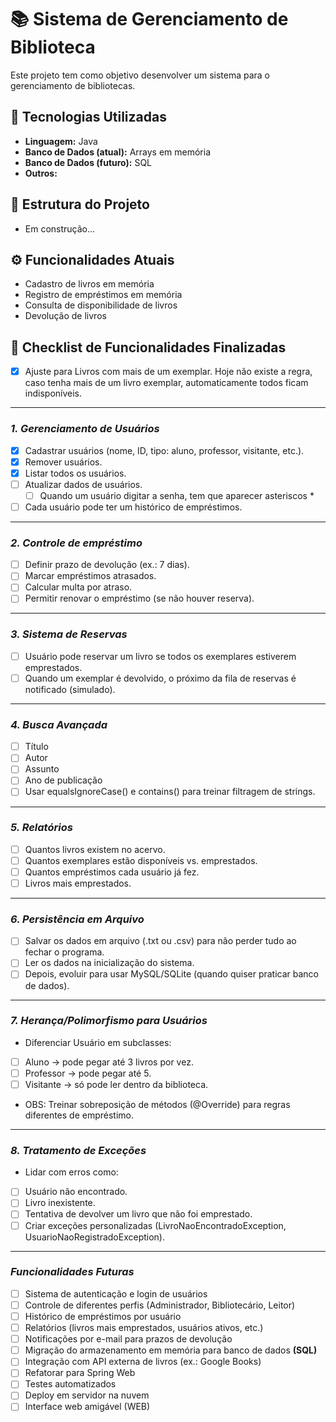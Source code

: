 # 📚 Sistema de Gerenciamento de Biblioteca

Este projeto tem como objetivo desenvolver um sistema para o gerenciamento de bibliotecas.


## 🚀 Tecnologias Utilizadas
- **Linguagem:** Java
- **Banco de Dados (atual):** Arrays em memória
- **Banco de Dados (futuro):** SQL
- **Outros:**


## 📂 Estrutura do Projeto

- Em construção...


## ⚙️ Funcionalidades Atuais
- Cadastro de livros em memória
- Registro de empréstimos em memória
- Consulta de disponibilidade de livros
- Devolução de livros


## 📝 Checklist de Funcionalidades Finalizadas
- [x] Ajuste para Livros com mais de um exemplar. Hoje não existe a regra, caso tenha mais de um livro exemplar, automaticamente todos ficam indisponíveis.
---
### _1. Gerenciamento de Usuários_
  - [x] Cadastrar usuários (nome, ID, tipo: aluno, professor, visitante, etc.).
  - [x] Remover usuários.
  - [x] Listar todos os usuários.
  - [ ] Atualizar dados de usuários.
    - [ ] Quando um usuário digitar a senha, tem que aparecer asteriscos *
  - [ ] Cada usuário pode ter um histórico de empréstimos.
---
### _2. Controle de empréstimo_
  - [ ] Definir prazo de devolução (ex.: 7 dias).
  - [ ] Marcar empréstimos atrasados. 
  - [ ] Calcular multa por atraso. 
  - [ ] Permitir renovar o empréstimo (se não houver reserva).
---
### _3. Sistema de Reservas_
  - [ ] Usuário pode reservar um livro se todos os exemplares estiverem emprestados.
  - [ ] Quando um exemplar é devolvido, o próximo da fila de reservas é notificado (simulado).
---
### _4. Busca Avançada_
  - [ ] Título
  - [ ] Autor
  - [ ] Assunto
  - [ ] Ano de publicação
  - [ ] Usar equalsIgnoreCase() e contains() para treinar filtragem de strings.
---
### _5. Relatórios_
  - [ ] Quantos livros existem no acervo.
  - [ ] Quantos exemplares estão disponíveis vs. emprestados. 
  - [ ] Quantos empréstimos cada usuário já fez. 
  - [ ] Livros mais emprestados.
---
### _6. Persistência em Arquivo_
  - [ ] Salvar os dados em arquivo (.txt ou .csv) para não perder tudo ao fechar o programa. 
  - [ ] Ler os dados na inicialização do sistema. 
  - [ ] Depois, evoluir para usar MySQL/SQLite (quando quiser praticar banco de dados).
---
### _7. Herança/Polimorfismo para Usuários_
  - Diferenciar Usuário em subclasses:
  - [ ] Aluno → pode pegar até 3 livros por vez.
  - [ ] Professor → pode pegar até 5.
  - [ ] Visitante → só pode ler dentro da biblioteca. 
  - OBS: Treinar sobreposição de métodos (@Override) para regras diferentes de empréstimo.
---
### _8. Tratamento de Exceções_
- Lidar com erros como:
- [ ] Usuário não encontrado. 
- [ ] Livro inexistente. 
- [ ] Tentativa de devolver um livro que não foi emprestado. 
- [ ] Criar exceções personalizadas (LivroNaoEncontradoException, UsuarioNaoRegistradoException).
-------
### _Funcionalidades Futuras_
- [ ] Sistema de autenticação e login de usuários
- [ ] Controle de diferentes perfis (Administrador, Bibliotecário, Leitor)
- [ ] Histórico de empréstimos por usuário
- [ ] Relatórios (livros mais emprestados, usuários ativos, etc.)
- [ ] Notificações por e-mail para prazos de devolução
- [ ] Migração do armazenamento em memória para banco de dados **(SQL)**
- [ ] Integração com API externa de livros (ex.: Google Books)
- [ ] Refatorar para Spring Web
- [ ] Testes automatizados
- [ ] Deploy em servidor na nuvem
- [ ] Interface web amigável (WEB)
